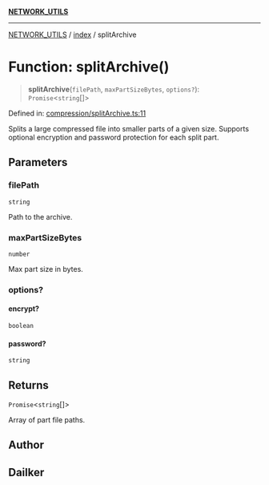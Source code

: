 [**NETWORK_UTILS**](../../README.md)

***

[NETWORK_UTILS](../../README.md) / [index](../README.md) / splitArchive

# Function: splitArchive()

> **splitArchive**(`filePath`, `maxPartSizeBytes`, `options?`): `Promise`\<`string`[]\>

Defined in: [compression/splitArchive.ts:11](https://github.com/dailker/everyutil/blob/7c30ec40bbb398255a9be572db0a537e8bcb9c11/src/compression/splitArchive.ts#L11)

Splits a large compressed file into smaller parts of a given size.
Supports optional encryption and password protection for each split part.

## Parameters

### filePath

`string`

Path to the archive.

### maxPartSizeBytes

`number`

Max part size in bytes.

### options?

#### encrypt?

`boolean`

#### password?

`string`

## Returns

`Promise`\<`string`[]\>

Array of part file paths.

## Author

## Dailker
